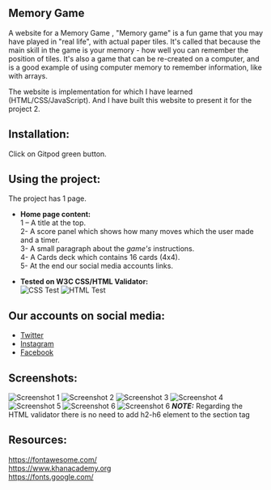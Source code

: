 ## Memory Game
A website for a Memory Game , "Memory game" is a fun game that you may have played in "real life", with actual paper tiles. It's called that because the main skill in the game is your memory - how well you can remember the position of tiles. It's also a game that can be re-created on a computer, and is a good example of using computer memory to remember information, like with arrays.

The website is implementation for which I have learned (HTML/CSS/JavaScript).
And I have built this website to present it for the project 2.
## Installation:
Click on Gitpod green button.

## Using the project: 
The project has 1 page. 
-	**Home page content:**<br />
1 – A title at the top.<br />
2- A  score panel which shows how many moves which the user made and a timer.<br />
3- A small paragraph about the *game's* instructions.<br />
4- A Cards deck which contains 16 cards (4x4).<br />
5- At the end our social media accounts links.<br />

-	**Tested on W3C CSS/HTML Validator:**<br />
![CSS Test](assets/images/css-checker.png)
![HTML Test](assets/images/html-checker.png)

## Our accounts on social media:
  - [Twitter](https://twitter.com/)
 - [Instagram](https://www.instagram.com/)
 - [Facebook](https://www.facebook.com/)
## Screenshots: 
![Screenshot 1](assets/images/closed-cards.png)
![Screenshot 2](assets/images/matched-cards.png)
![Screenshot 3](assets/images/web-dev-test.png)
![Screenshot 4](assets/images/end-of-the-game.png)
![Screenshot 5](assets/images/mobile-edition.jpg)
![Screenshot 6](assets/images/css-checker.png)
![Screenshot 6](assets/images/html-checker.png)
**_NOTE:_**  Regarding the HTML validator there is no need to add h2-h6 element to the section tag

## Resources: 
https://fontawesome.com/<br />
https://www.khanacademy.org<br />
https://fonts.google.com/<br />